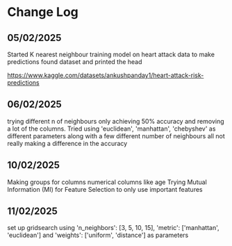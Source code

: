 # Change Log

## 05/02/2025

Started K nearest neighbour training model on heart attack data to make predictions
found dataset and printed the head

https://www.kaggle.com/datasets/ankushpanday1/heart-attack-risk-predictions

## 06/02/2025

trying different n of neighbours only achieving 50% accuracy
and removing a lot of the columns.
Tried using 'euclidean', 'manhattan', 'chebyshev' as different parameters along with a few different number of neighbours all not really making a difference in the accuracy 

## 10/02/2025

Making groups for columns numerical columns like age
Trying Mutual Information (MI) for Feature Selection to only use important features

## 11/02/2025

set up gridsearch using 'n_neighbors': [3, 5, 10, 15], 'metric': ['manhattan', 'euclidean'] and 'weights': ['uniform', 'distance'] as parameters




